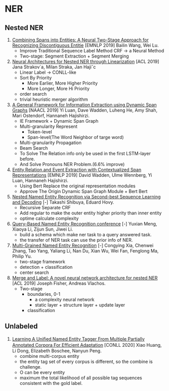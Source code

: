 # NER

## Nested NER

1. [Combining Spans into Entities: A Neural Two-Stage Approach for Recognizing Discontiguous Entitie](https://github.com/iofu728/PaperRead/blob/master/paper/NLP/NER/CombingSpansintoEntities.pdf) [EMNLP 2019] Bailin Wang, Wei Lu.
   - Improve Traditional Sequence Label Method CRF -> a Neural Method
   - Two-stage: Segment Extraction + Segment Merging
2. [Neural Architectures for Nested NER through Linearization](https://github.com/iofu728/PaperRead/blob/master/paper/NLP/NER/LinearizationNestNER.pdf) [ACL 2019] Jana Strakov´a, Milan Straka, Jan Hajiˇc
   - Linear Label -> CONLL-like
   - Sort By Priority
     - More Earlier, More Higher Priority
     - More Longer, More Hi Priority
   - order search
   - trivial heuristic merger algorithm
3. [A General Framework for Information Extraction using Dynamic Span Graphs](https://github.com/iofu728/PaperRead/blob/master/paper/NLP/NER/DyGIE.pdf) [NAACL 2019] Yi Luan, Dave Wadden, Luheng He, Amy Shah, Mari Ostendorf, Hannaneh Hajishirzi.
   - IE Framework + Dynamic Span Graph
   - Multi-granularity Represent
     - Token-level
     - Span-level(The Word Neighbor of targe word)
   - Multi-granularity Propagation
   - Beam Search
   - To Solve The Relation info only be used in the first LSTM-layer before.
   - And Solve Pronouns NER Problem.(6.6% improve)
4. [Entity,Relation,and Event Extraction with Contextualized Span Representations](https://github.com/iofu728/PaperRead/blob/master/paper/NLP/NER/DyGIE++.pdf) [EMNLP 2019] David Wadden, Ulme Wennberg, Yi Luan, Hannaneh Hajishirzi.
   - Using Bert Replace the original representation modules
   - Approve The Origin Dynamic Span Graph Module + Bert Bert
5. [Nested Named Entity Recognition via Second-best Sequence Learning and Decoding](https://github.com/iofu728/PaperRead/blob/master/paper/NLP/NER/SecondBestCRF.pdf) [-] Takashi Shibuya, Eduard Hovy.
   - Recursive Separate CRF
   - Add regular to make the outer entity higher priority than inner entity
   - optime calculate complexity
6. [Query-Based Named Entity Recognition conference](https://github.com/iofu728/PaperRead/blob/master/paper/NLP/NER/QueryBaseNER.pdf) [-] Yuxian Meng, Xiaoya Li, Zijun Sun, Jiwei Li.
   - build a schema which make ner task to a query answered task.
   - the transfer of NER task can use the prior info of NER.
7. [Multi-Grained Named Entity Recognition](https://github.com/iofu728/PaperRead/blob/master/paper/NLP/NER/MultiGrainedNER.pdf) [-] Congying Xia, Chenwei Zhang, Tao Yang, Yaliang Li, Nan Du, Xian Wu, Wei Fan, Fenglong Ma, Philip Yu.
   - two-stage framework
   - detection + classification
   - center search
8. [Merge and Label: A novel neural network architecture for nested NER](https://github.com/iofu728/PaperRead/blob/master/paper/NLP/NER/MergeAndLabel.pdf) [ACL 2019] Joseph Fisher, Andreas Vlachos.
   - Two-stage
     - boundaries, 0-1
       - a complexity neural network
       - static layer + structure layer + update layer
     - classification

## Unlabeled

1. [Learning A Uniﬁed Named Entity Tagger From Multiple Partially Annotated Corpora For Efﬁcient Adaptation](https://github.com/iofu728/PaperRead/blob/master/paper/NLP/NER/UnifiedNETagger.pdf) [CONLL 2020] Xiao Huang, Li Dong, Elizabeth Boschee, Nanyun Peng.
   - combine multi-corpus entity
   - the entity tag set of every corpus is different, so the combine is challenge.
   - O can be every entity
   - maximum the total likelihood of all possible tag sequences consistent with the gold label.

